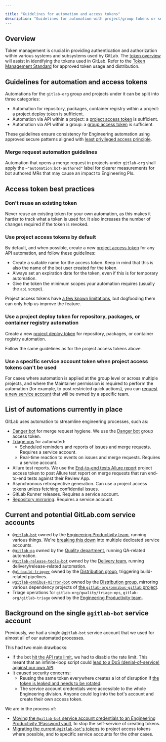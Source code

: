 ```yaml
---

title: "Guidelines for automation and access tokens"
description: "Guidelines for automation with project/group tokens or service accounts"
---
```


## Overview

Token management is crucial in providing authentication and authorization within various systems and subsystems used by GitLab. The [token overview](https://docs.gitlab.com/ee/security/token_overview.html#gitlab-token-overview) will assist in identifying the tokens used in GitLab. Refer to the [Token Management Standard](/handbook/security/token-management-standard.html) for approved token usage and distribution.

## Guidelines for automation and access tokens

Automations for the `gitlab-org` group and projects under it can be split into three categories:

* Automation for repository, packages, container registry within a project: a [project deploy token](https://docs.gitlab.com/ee/user/project/deploy_tokens) is sufficient.
* Automation via API within a project: a [project access token](https://docs.gitlab.com/ee/user/project/settings/project_access_tokens) is sufficient.
* Automation via API within a group: a [group access token](https://docs.gitlab.com/ee/user/group/settings/group_access_tokens.html) is sufficient.

These guidelines ensure consistency for Engineering automation using approved secure patterns aligned with [least privileged access principle](/handbook/security/access-management-policy.html#least-privilege-reviews-for-access-requests).

### Merge request automation guidelines

Automation that opens a merge request in projects under `gitlab-org` shall apply the `~"automation:bot-authored"` label for clearer measurements for bot authored MRs that may cause an impact to Engineering PIs. 

## Access token best practices

### Don't reuse an existing token

Never reuse an existing token for your own automation, as this makes it harder to track what a token is used for.
It also increases the number of changes required if the token is revoked.

### Use project access tokens by default

By default, and when possible, create a new [project access token](https://docs.gitlab.com/ee//user/project/settings/project_access_tokens) for any API automation, and follow these guidelines:

- Create a suitable name for the access token. Keep in mind that this is also the name of the bot user created for the token.
- Always set an expiration date for the token, even if this is for temporary automation.
- Give the token the minimum scopes your automation requires (usually the `api` scope).

Project access tokens have [a few known limitations](https://gitlab.com/gitlab-org/gitlab/-/issues/213536), but dogfooding them can only help us improve the feature.

### Use a project deploy token for repository, packages, or container registry automation

Create a new [project deploy token](https://docs.gitlab.com/ee/user/project/deploy_tokens) for repository, packages, or container registry automation.

Follow the same guidelines as for the project access tokens above.

### Use a specific service account token when project access tokens can't be used

For cases where automation is applied at the group level or across multiple projects, and where the Maintainer
permission is required to perform the automation (for example, to post restricted quick actions), you can
[request a new service account](/handbook/security/access-management-policy.html#requesting-gitlabcom-service-account-for-automation)
that will be owned by a specific team.

## List of automations currently in place

GitLab uses automation to streamline engineering processes, such as:

- [Danger bot](https://docs.gitlab.com/ee/development/dangerbot) for merge request hygiene. We use the [Danger bot](https://gitlab.com/group_9970_bot1) group access token.
- [Triage ops](https://gitlab.com/gitlab-org/quality/triage-ops) for automated:
  - Scheduled reminders and reports of issues and merge requests. Requires a service account.
  - Real-time reaction to events on issues and merge requests. Requires a service account.
- Allure test reports. We use the [End-to-end tests Allure report](https://gitlab.com/project_278964_bot5) project access token to post Allure test report on merge requests that run end-to-end tests against their Review App.
- Asynchronous retrospective generation. Can use a project access tokens unless fetching confidential issues.
- GitLab Runner releases. Requires a service account.
- [Repository mirroring](https://docs.gitlab.com/ee/user/project/repository/mirror). Requires a service account.

## Current and potential GitLab.com service accounts

* [`@gitlab-bot`](https://gitlab.com/gitlab-bot) owned by the [Engineering Productivity team](/handbook/engineering/quality/engineering-productivity), running various things. We're [breaking this down](https://gitlab.com/gitlab-org/quality/team-tasks/-/issues/757) into multiple dedicated service accounts.
* [`@gitlab-qa`](https://gitlab.com/gitlab-qa) owned by the [Quality department](/handbook/engineering/quality), running QA-related automation.
* [`@gitlab-release-tools-bot`](https://gitlab.com/gitlab-release-tools-bot) owned by the [Delivery team](/handbook/engineering/infrastructure/team/delivery), running delivery/release-related automation.
* [`@gl-build-trigger`](https://gitlab.com/gl-build-trigger) owned by the [Distribution group](/handbook/engineering/infrastructure/core-platform/systems/distribution/), triggering build-related pipelines.
* [`@gitlab-omnibus-mirror-bot`](https://gitlab.com/gitlab-omnibus-mirror-bot) owned by the [Distribution group](/handbook/engineering/infrastructure/core-platform/systems/distribution/), mirroring various dependency projects of [the `gitlab-org/omnibus-gitlab` project](https://gitlab.com/gitlab-org/omnibus-gitlab).
* Triage operations for `gitlab-org/quality/triage-ops`, `gitlab-org/gitlab-triage` owned by the [Engineering Productivity team](/handbook/engineering/quality/engineering-productivity).

## Background on the single `@gitlab-bot` service account

Previously, we had a single `@gitlab-bot` service account that we used for almost all of our automated processes.

This had two main drawbacks:

- If the bot [hit the API rate limit](https://gitlab.com/gitlab-org/quality/team-tasks/-/issues/907), we had to disable the rate limit.
  This meant that an infinite-loop script could [lead to a DoS (denial-of-service) against our own API](https://gitlab.com/gitlab-com/gl-infra/production/-/issues/4655).
- It caused security concerns:
  - Reusing the same token everywhere creates a lot of disruption if
    [the token is leaked and needs to be rotated](https://gitlab.com/gitlab-com/gl-security/security-operations/sirt/operations/-/issues/1451).
  - The service account credentials were accessible to the whole Engineering division.
    Anyone could log into the bot's account and create their own access token.

We are in the process of:

- [Moving the `@gitlab-bot` service account credentials to an Engineering Productivity 1Password vault](https://gitlab.com/gitlab-com/gl-security/security-operations/sirt/operations/-/issues/1082), to stop the self-service of creating tokens.
- [Migrating the current `@gitlab-bot`'s tokens](https://gitlab.com/groups/gitlab-org/quality/-/epics/17) to project access tokens where possible, and to specific service accounts for the other cases.
